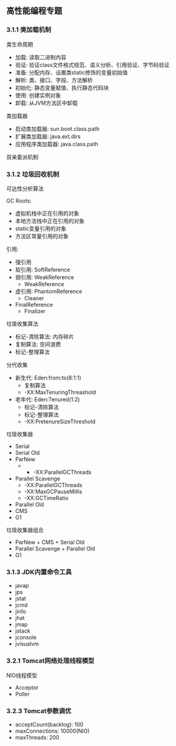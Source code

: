 ## 高性能编程专题

### 3.1.1 类加载机制

类生命周期

* 加载: 读取二进制内容
* 验证: 验证class文件格式规范、语义分析、引用验证、字节码验证
* 准备: 分配内存、设置类static修饰的变量初始值
* 解析: 类、接口、字段、方法解析
* 初始化: 静态变量赋值、执行静态代码块
* 使用: 创建实例对象
* 卸载: 从JVM方法区中卸载

类加载器

* 启动类加载器: sun.boot.class.path
* 扩展类加载器: java.ext.dirs
* 应用程序类加载器: java.class.path

双亲委派机制

### 3.1.2 垃圾回收机制

可达性分析算法

GC Roots:

* 虚拟机栈中正在引用的对象
* 本地方法栈中正在引用的对象
* static变量引用的对象
* 方法区常量引用的对象

引用:

* 强引用
* 软引用: SoftReference
* 弱引用: WeakReference
    * WeakReference
* 虚引用: PhantomReference
    * Cleaner
* FinalReference
    * Finalizer

垃圾收集算法

* 标记-清除算法: 内存碎片
* 复制算法: 空间浪费
* 标记-整理算法

分代收集

* 新生代: Eden:from:to(8:1:1)
    * 复制算法
    * -XX:MaxTenuringThreashold
* 老年代: Eden:Tenured(1:2)
    * 标记-清除算法
    * 标记-整理算法
    * -XX:PretenureSizeThreshold

垃圾收集器

* Serial
* Serial Old
* ParNew
    * * -XX:ParallelGCThreads
* Parallel Scavenge
    * -XX:ParallelGCThreads
    * -XX:MaxGCPauseMillis
    * -XX:GCTimeRatio
* Parallel Old
* CMS
* G1

垃圾收集器组合

* ParNew + CMS + Serial Old
* Parallel Scavenge + Parallel Old
* G1

### 3.1.3 JDK内置命令工具

* javap
* jps
* jstat
* jcmd
* jinfo
* jhat
* jmap
* jstack
* jconsole
* jvisualvm

### 3.2.1 Tomcat网络处理线程模型

NIO线程模型

* Acceptor
* Poller

### 3.2.3 Tomcat参数调优

* acceptCount(backlog): 100
* maxConnections: 10000(NIO)
* maxThreads: 200
